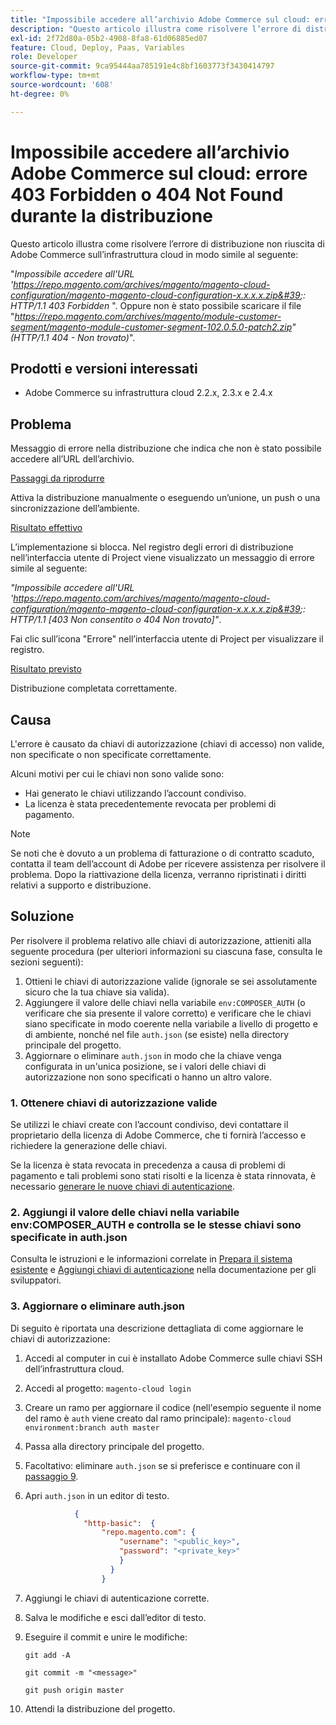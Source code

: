 ```yaml
---
title: "Impossibile accedere all’archivio Adobe Commerce sul cloud: errore 403 Forbidden o 404 Not Found durante la distribuzione"
description: "Questo articolo illustra come risolvere l’errore di distribuzione non riuscita di Adobe Commerce sull’infrastruttura cloud in modo simile al seguente:"
exl-id: 2f72d80a-05b2-4908-8fa8-61d06885ed07
feature: Cloud, Deploy, Paas, Variables
role: Developer
source-git-commit: 9ca95444aa785191e4c8bf1603773f3430414797
workflow-type: tm+mt
source-wordcount: '608'
ht-degree: 0%

---
```


# Impossibile accedere all’archivio Adobe Commerce sul cloud: errore 403 Forbidden o 404 Not Found durante la distribuzione

Questo articolo illustra come risolvere l’errore di distribuzione non riuscita di Adobe Commerce sull’infrastruttura cloud in modo simile al seguente:

&quot;*Impossibile accedere all&#39;URL &#39;https://repo.magento.com/archives/magento/magento-cloud-configuration/magento-magento-cloud-configuration-x.x.x.x.zip&#39;: HTTP/1.1 403 Forbidden* &quot;. Oppure non è stato possibile scaricare il file &quot;*https://repo.magento.com/archives/magento/module-customer-segment/magento-module-customer-segment-102.0.5.0-patch2.zip&quot; (HTTP/1.1 404 - Non trovato)*&quot;.

## Prodotti e versioni interessati

* Adobe Commerce su infrastruttura cloud 2.2.x, 2.3.x e 2.4.x

## Problema

Messaggio di errore nella distribuzione che indica che non è stato possibile accedere all’URL dell’archivio.

<u>Passaggi da riprodurre</u>

Attiva la distribuzione manualmente o eseguendo un’unione, un push o una sincronizzazione dell’ambiente.

<u>Risultato effettivo</u>

L’implementazione si blocca. Nel registro degli errori di distribuzione nell’interfaccia utente di Project viene visualizzato un messaggio di errore simile al seguente:

*&quot;Impossibile accedere all&#39;URL &#39;https://repo.magento.com/archives/magento/magento-cloud-configuration/magento-magento-cloud-configuration-x.x.x.x.zip&#39;: HTTP/1.1 \[403 Non consentito o 404 Non trovato\]&quot;*.

Fai clic sull’icona &quot;Errore&quot; nell’interfaccia utente di Project per visualizzare il registro.

<u>Risultato previsto</u>

Distribuzione completata correttamente.

## Causa

L&#39;errore è causato da chiavi di autorizzazione (chiavi di accesso) non valide, non specificate o non specificate correttamente.

Alcuni motivi per cui le chiavi non sono valide sono:

* Hai generato le chiavi utilizzando l’account condiviso.
* La licenza è stata precedentemente revocata per problemi di pagamento.

>[!NOTE]
>
>Se noti che è dovuto a un problema di fatturazione o di contratto scaduto, contatta il team dell’account di Adobe per ricevere assistenza per risolvere il problema. Dopo la riattivazione della licenza, verranno ripristinati i diritti relativi a supporto e distribuzione.

## Soluzione

Per risolvere il problema relativo alle chiavi di autorizzazione, attieniti alla seguente procedura (per ulteriori informazioni su ciascuna fase, consulta le sezioni seguenti):

1. Ottieni le chiavi di autorizzazione valide (ignorale se sei assolutamente sicuro che la tua chiave sia valida).
1. Aggiungere il valore delle chiavi nella variabile `env:COMPOSER_AUTH` (o verificare che sia presente il valore corretto) e verificare che le chiavi siano specificate in modo coerente nella variabile a livello di progetto e di ambiente, nonché nel file `auth.json` (se esiste) nella directory principale del progetto.
1. Aggiornare o eliminare `auth.json` in modo che la chiave venga configurata in un&#39;unica posizione, se i valori delle chiavi di autorizzazione non sono specificati o hanno un altro valore.

### 1. Ottenere chiavi di autorizzazione valide

Se utilizzi le chiavi create con l’account condiviso, devi contattare il proprietario della licenza di Adobe Commerce, che ti fornirà l’accesso e richiedere la generazione delle chiavi.

Se la licenza è stata revocata in precedenza a causa di problemi di pagamento e tali problemi sono stati risolti e la licenza è stata rinnovata, è necessario [generare le nuove chiavi di autenticazione](https://experienceleague.adobe.com/docs/commerce-operations/installation-guide/prerequisites/authentication-keys.html).

### 2. Aggiungi il valore delle chiavi nella variabile env:COMPOSER\_AUTH e controlla se le stesse chiavi sono specificate in auth.json

Consulta le istruzioni e le informazioni correlate in [Prepara il sistema esistente](https://devdocs.magento.com/cloud/setup/first-time-setup-import-prepare.html#auth-json) e [Aggiungi chiavi di autenticazione](https://devdocs.magento.com/cloud/setup/first-time-setup-import-prepare.html#add-authentication-keys) nella documentazione per gli sviluppatori.

### 3. Aggiornare o eliminare auth.json

Di seguito è riportata una descrizione dettagliata di come aggiornare le chiavi di autorizzazione:

1. Accedi al computer in cui è installato Adobe Commerce sulle chiavi SSH dell’infrastruttura cloud.
1. Accedi al progetto: `magento-cloud login`
1. Creare un ramo per aggiornare il codice (nell&#39;esempio seguente il nome del ramo è `auth` viene creato dal ramo principale):     `magento-cloud environment:branch auth master`
1. Passa alla directory principale del progetto.
1. Facoltativo: eliminare `auth.json` se si preferisce e continuare con il [passaggio 9](#step9).
1. Apri `auth.json` in un editor di testo.

   ```json
              {
                "http-basic":  {
                    "repo.magento.com": {
                        "username": "<public_key>",
                        "password": "<private_key>"
                        }
                      }
                    }
   ```

1. Aggiungi le chiavi di autenticazione corrette.
1. Salva le modifiche e esci dall’editor di testo.
1. Eseguire il commit e unire le modifiche:

   `git add -A`

   `git commit -m "<message>"`

   `git push origin master`
1. Attendi la distribuzione del progetto.
